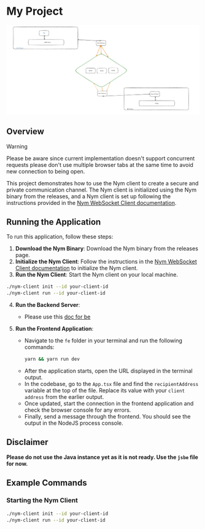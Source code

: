 # My Project

![Project Diagram](assets/structure.png)

## Overview

> [!Warning]
> Please be aware since current implementation doesn't support concurrent requests please don't use multiple browser tabs at the same time to avoid new connection to being open.

This project demonstrates how to use the Nym client to create a secure and private communication channel. The Nym client is initialized using the Nym binary from the releases, and a Nym client is set up following the instructions provided in the [Nym WebSocket Client documentation](https://nymtech.net/developers/clients/websocket-client.html).

## Running the Application

To run this application, follow these steps:

1. **Download the Nym Binary**: Download the Nym binary from the releases page.
2. **Initialize the Nym Client**: Follow the instructions in the [Nym WebSocket Client documentation](https://nymtech.net/developers/clients/websocket-client.html) to initialize the Nym client.
3. **Run the Nym Client**: Start the Nym client on your local machine.

```sh
./nym-client init --id your-client-id
./nym-client run --id your-client-id
```

4. **Run the Backend Server**:

   - Please use this [doc for be](https://github.com/amorfc/nym-transfer/tree/stable/be)

5. **Run the Frontend Application**:
   - Navigate to the `fe` folder in your terminal and run the following commands:
     ```bash
     yarn && yarn run dev
     ```
   - After the application starts, open the URL displayed in the terminal output.
   - In the codebase, go to the `App.tsx` file and find the `recipientAddress` variable at the top of the file. Replace its value with your `client address` from the earlier output.
   - Once updated, start the connection in the frontend application and check the browser console for any errors.
   - Finally, send a message through the frontend. You should see the output in the NodeJS process console.

## Disclaimer

**Please do not use the Java instance yet as it is not ready. Use the `jsbe` file for now.**

## Example Commands

### Starting the Nym Client

```sh
./nym-client init --id your-client-id
./nym-client run --id your-client-id
```
